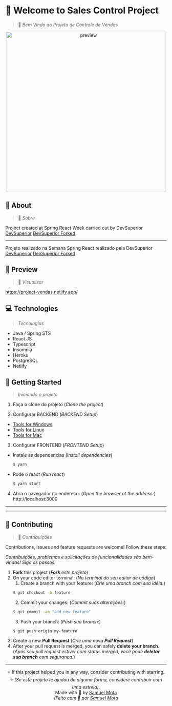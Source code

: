 # 👋 Welcome to Sales Control Project
> 👋 *Bem Vindo ao Projeto de Controle de Vendas*

<p align="center">
<img src="https://i.ibb.co/tMJFJFR/React-App.gif" alt="preview" width="500px" />  
</p>

## 📃 About
> 📃 *Sobre*

Project created at Spring React Week carried out by DevSuperior
[DevSuperior](https://github.com/devsuperior/sds3)
[DevSuperior Forked](https://github.com/samuel-mota/sds3-forked)

---

Projeto realizado na Semana Spring React realizado pela DevSuperior
[DevSuperior](https://github.com/devsuperior/sds3)
[DevSuperior Forked](https://github.com/samuel-mota/sds3-forked)

## 🚀 Preview
> 🚀 *Visualizar*

https://project-vendas.netlify.app/

## 💻 Technologies
> *Tecnologias*

- Java / Spring STS
- React.JS
- Typescript
- Insomnia
- Heroku
- PostgreSQL
- Netlify

## 🏁 Getting Started
> *Iniciando o projeto*

1. Faça o clone do projeto (*Clone the project*)

2. Configurar BACKEND (*BACKEND Setup*)
- [Tools for Windows](https://github.com/devsuperior/sds3/tree/main/_instalacao/windows)
- [Tools for Linux](https://github.com/devsuperior/sds3/tree/main/_instalacao/linux)
- [Tools for Mac](https://github.com/devsuperior/sds3/tree/main/_instalacao/mac)

3. Configurar FRONTEND (*FRONTEND Setup*)
- Instale as dependencias (*Install dependencies*)
	```bash
	$ yarn
	```
- Rode o react (*Run react*)
	```bash
	$ yarn start
	```

4. Abra o navegador no endereço: (*Open the browser at the address:*)
http://localhost:3000

---
---

## 🤝 Contributing
> 🤝 *Contribuições*

Contributions, issues and feature requests are welcome! Follow these steps:

*Contribuições, problemas e solicitações de funcionalidades são bem-vindas! Siga os passos:*

1. **Fork** this project (***Fork** este projeto*)
2. On your code editor terminal: (*No terminal do seu editor de código*)
	1. Create a branch with your feature: (*Crie uma branch com sua idéia:*)
	```bash
	$ git checkout -b feature
	```
	2. Commit your changes: (*Commit suas alterações:*)
	```bash
	$ git commit -am "add new feature"
	```
	3. Push your branch: (*Push sua branch:*)
	```bash
	$ git push origin my-feature
	```
3. Create a new **Pull Request** (*Crie uma nova **Pull Request***)
4. After your pull request is merged, you can safely **delete your branch**. (*Após seu pull request estiver com status merged, você pode **deletar sua branch** com segurança.*)

---

<p align="center">
⭐ If this project helped you in any way, consider contributing with starring.<br>
⭐ <em>(Se este projeto te ajudou de alguma forma, considere contribuir com uma estrela).</em><br>
Made with 💛 by <a href="https://github.com/samuel-mota">Samuel Mota</a><br>
<em>(Feito com 💛 por <a href="https://github.com/samuel-mota">Samuel Mota</a>
</p>

